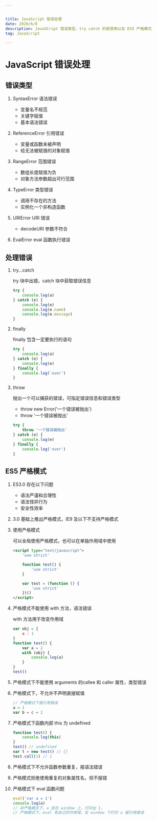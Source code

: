 ```yaml
---


title: JavaScript 错误处理
date: 2020/6/8
description: JavaSCript 错误类型、try catch 的是使用以及 ES5 严格模式
tag: JavaScript

---
```




# JavaScript 错误处理

## 错误类型

1. SyntaxError 语法错误
   - 变量名不规范
   - 关键字赋值
   - 基本语法错误
2. ReferenceError 引用错误
   - 变量或函数未被声明
   - 给无法被赋值的对象赋值

3. RangeError 范围错误
   - 数组长度赋值为负
   - 对象方法参数超出可行范围

4. TypeError 类型错误
   - 调用不存在的方法
   - 实例化一个非构造函数

5. URIError URI 错误
   - decodeURI 参数不符合

6. EvalError eval 函数执行错误

## 处理错误

1. try...catch

   try 块中出错，catch 块中获取错误信息

   ```javascript
   try {
       console.log(a)
   } catch (e) {
       console.log(e)
       console.log(e.name)
       console.log(e.message)
   }
   ```

2. finally 

   finally 包含一定要执行的语句

   ```javascript
   try {
       console.log(a)
   } catch (e) {
       console.log(e)
   } finally {
       console.log('over')
   }
   ```

3. throw

   抛出一个可以捕获的错误，可指定错误信息和错误类型

   - throw new Error('一个错误被抛出')
   - throw '一个错误被抛出'   

   ```javascript
   try {
       throw '一个错误被抛出'
   } catch (e) {
       console.log(e)
   } finally {
       console.log('over')
   }
   ```

## ES5 严格模式

1. ES3.0 存在以下问题
   - 语法严谨和合理性
   - 语法怪异行为
   - 安全性效率

2. 3.0 基础上推出严格模式，IE9 及以下不支持严格模式

3. 使用严格模式

   可以全局使用严格模式，也可以在单独作用域中使用

   ```html
   <script type="text/javascript">
       'use strict'
   
       function test() {
           'use strict'
       }
   
       var test = (function () {
           'use strict'
       })()
   </script>
   ```

4. 严格模式不能使用 with 方法，语法错误

   with 方法用于改变作用域

   ```javascript
   var obj = {
       a : 1
   }
   function test() {
       var a = 2
       with (obj) {
           console.log(a)
       }
   }
   test()
   ```

5. 严格模式下不能使用 arguments 的callee 和 caller 属性，类型错误

6. 严格模式下，不允许不声明直接赋值

   ```javascript
   // 严格模式下报引用错误
   a = 1 
   var b = c = 2
   ```

7. 严格模式下函数内部 this 为 undefined

   ```javascript
   function test() {
       console.log(this)
   }
   test() // undefined
   var t = new test() // {}
   test.call(1) // 1
   ```

8. 严格模式下不允许函数参数重复，报语法错误

9. 严格模式拒绝使用重复的对象属性名，但不报错

10. 严格模式下 eval 函数问题

    ```javascript
    eval('var a = 1')
    console.log(a) 
    // 非严格模式下，a 挂在 window 上，打印出 1，
    // 严格模式下，eval 有自己的作用域，在 window 下打印 a 报引用错误
    ```

    

